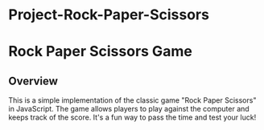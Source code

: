 # Project-Rock-Paper-Scissors

# Rock Paper Scissors Game

## Overview

This is a simple implementation of the classic game "Rock Paper Scissors" in JavaScript. The game allows players to play against the computer and keeps track of the score. It's a fun way to pass the time and test your luck!



